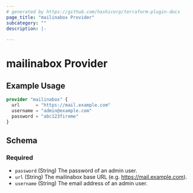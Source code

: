```yaml
---
# generated by https://github.com/hashicorp/terraform-plugin-docs
page_title: "mailinabox Provider"
subcategory: ""
description: |-
  
---
```


# mailinabox Provider



## Example Usage

```terraform
provider "mailinabox" {
  url      = "https://mail.example.com"
  username = "admin@example.com"
  password = "abc123fireme"
}
```

<!-- schema generated by tfplugindocs -->
## Schema

### Required

- `password` (String) The password of an admin user.
- `url` (String) The mailinabox base URL (e.g. https://mail.example.com).
- `username` (String) The email address of an admin user.
